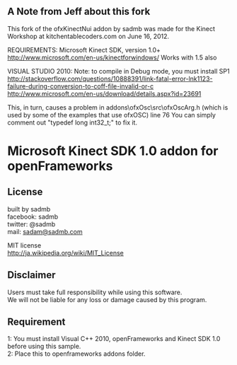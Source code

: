 
## A Note from Jeff about this fork

This fork of the ofxKinectNui addon by sadmb was made for the Kinect Workshop 
at kitchentablecoders.com on June 16, 2012.

REQUIREMENTS:
Microsoft Kinect SDK, version 1.0+ 
http://www.microsoft.com/en-us/kinectforwindows/
Works with 1.5 also

VISUAL STUDIO 2010:
Note: to compile in Debug mode, you must install SP1 
http://stackoverflow.com/questions/10888391/link-fatal-error-lnk1123-failure-during-conversion-to-coff-file-invalid-or-c
http://www.microsoft.com/en-us/download/details.aspx?id=23691

This, in turn, causes a problem in addons\ofxOsc\src\ofxOscArg.h (which is used by some of the examples that use ofxOSC) line 76
You can simply comment out "typedef long int32_t;" to fix it.


# Microsoft Kinect SDK 1.0 addon for openFrameworks

## License
built by sadmb  
facebook: sadmb  
twitter: @sadmb  
mail: sadam@sadmb.com

MIT license  
http://ja.wikipedia.org/wiki/MIT_License

## Disclaimer
Users must take full responsibility while using this software.  
We will not be liable for any loss or damage caused by this program.

## Requirement
1: You must install Visual C++ 2010, openFrameworks and Kinect SDK 1.0 before using this sample.  
2: Place this to openframeworks addons folder.



